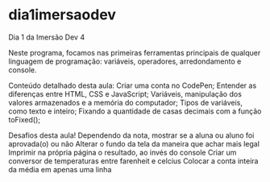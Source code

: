 # dia1imersaodev
Dia 1 da Imersão Dev 4

Neste programa, focamos nas primeiras ferramentas principais de qualquer linguagem de programação: variáveis, operadores, arredondamento e console.



Conteúdo detalhado desta aula:
Criar uma conta no CodePen;
Entender as diferenças entre HTML, CSS e JavaScript;
Variáveis, manipulação dos valores armazenados e a memória do computador;
Tipos de variáveis, como texto e inteiro;
Fixando a quantidade de casas decimais com a função toFixed();


Desafios desta aula!
Dependendo da nota, mostrar se a aluna ou aluno foi aprovada(o) ou não
Alterar o fundo da tela da maneira que achar mais legal
Imprimir na própria página o resultado, ao invés do console
Criar um conversor de temperaturas entre farenheit e celcius
Colocar a conta inteira da média em apenas uma linha
